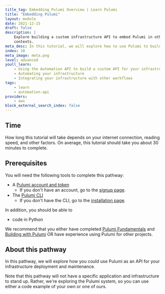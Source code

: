 ```yaml
---
title_tag: Embedding Pulumi Overview | Learn Pulumi
title: "Embedding Pulumi"
layout: module
date: 2021-12-15
draft: false
description: |
    Explore building a custom infrastructure API to embed Pulumi in other
    contexts.
meta_desc: In this tutorial, we will explore how to use Pulumi to build an infrastructure API for deployment and maintenance.
index: 10
meta_image: meta.png
level: advanced
youll_learn:
    - Using the Automation API to build a custom API for your infrastructure
    - Automating your infrastructure
    - Integrating your infrastructure with other workflows
tags:
    - learn
    - automation-api
providers:
    - aws
block_external_search_index: false
---
```


## Time

How long this tutorial will take depends on your internet connection, reading speed, and other factors. On average, this tutorial should take you about 30 minutes to complete.

## Prerequisites

You will need the following tools to complete this pathway:

- A [Pulumi account and token](/docs/intro/pulumi-cloud/accounts#access-tokens)
    - If you don't have an account, go to the [signup page](https://app.pulumi.com/signup).
- The [Pulumi CLI](/docs/cli/)
    - If you don't have the CLI, go to the [installation page](/docs/install/).

In addition, you should be able to

- code in Python

We recommend that you either have completed [Pulumi Fundamentals](/learn/pulumi-fundamentals/) and [Building with Pulumi](/learn/building-with-pulumi/) OR have experience using Pulumi for other projects.

## About this pathway

In this pathway, we will explore how you could use Pulumi as an API for your infrastructure deployment and maintenance.

Note that this pathway will not have a specific application and infrastructure to stand up. Rather, we're exploring the Pulumi system, so you can use either a code example of your own or one of ours.
